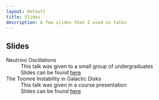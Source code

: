 ```yaml
---
layout: default
title: Slides
description: A few slides that I used in talks
---
```


<head>
  <link rel="stylesheet" href="https://cdn.jsdelivr.net/npm/katex@0.10.2/dist/katex.min.css" integrity="sha384-yFRtMMDnQtDRO8rLpMIKrtPCD5jdktao2TV19YiZYWMDkUR5GQZR/NOVTdquEx1j" crossorigin="anonymous">
<script defer src="https://cdn.jsdelivr.net/npm/katex@0.10.2/dist/katex.min.js" integrity="sha384-9Nhn55MVVN0/4OFx7EE5kpFBPsEMZxKTCnA+4fqDmg12eCTqGi6+BB2LjY8brQxJ" crossorigin="anonymous"></script>
<script defer src="https://cdn.jsdelivr.net/npm/katex@0.10.2/dist/contrib/auto-render.min.js" integrity="sha384-kWPLUVMOks5AQFrykwIup5lo0m3iMkkHrD0uJ4H5cjeGihAutqP0yW0J6dpFiVkI" crossorigin="anonymous" onload="renderMathInElement(document.body);"></script>

</head>

## Slides

<dl>

<dt> Neutrino Oscillations</dt>
  <dd> This talk was given to a small group of undergraduates </dd>
  <dd>Slides can be found <a href='neutrino-ppt.pdf'> here</a> </dd>

<dt>The Toomre Instability in Galactic Disks</dt>
  <dd>This talk was given in a course presentation</dd>
  <dd>Slides can be found <a href='Toomre_Instability.pdf'> here</a> </dd>
</dl>
